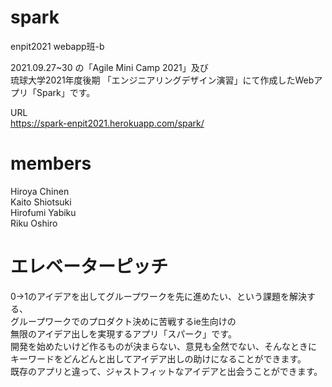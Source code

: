 # spark
enpit2021 webapp班-b

2021.09.27~30 の「Agile Mini Camp 2021」及び  
琉球大学2021年度後期 「エンジニアリングデザイン演習」にて作成したWebアプリ「Spark」です。  

URL  
https://spark-enpit2021.herokuapp.com/spark/

# members

Hiroya Chinen  
Kaito Shiotsuki  
Hirofumi Yabiku  
Riku Oshiro  

# エレベーターピッチ

0→1のアイデアを出してグループワークを先に進めたい、という課題を解決する、  
グループワークでのプロダクト決めに苦戦するie生向けの  
無限のアイデア出しを実現するアプリ「スパーク」です。  
開発を始めたいけど作るものが決まらない、意見も全然でない、そんなときに  
キーワードをどんどんと出してアイデア出しの助けになることができます。  
既存のアプリと違って、ジャストフィットなアイデアと出会うことができます。  
